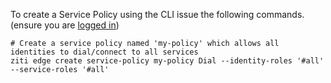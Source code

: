 To create a Service Policy using the CLI issue the following commands. (ensure you are [logged in](/docs/manage/04-cli/logging-in.md))

    # Create a service policy named 'my-policy' which allows all identities to dial/connect to all services 
    ziti edge create service-policy my-policy Dial --identity-roles '#all' --service-roles '#all'
